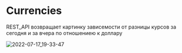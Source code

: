 # Currencies
 REST_API возвращает картинку зависемости от разницы курсов за сегодня и за вчера  по отношениею к доллару 

![2022-07-17_19-33-47](https://user-images.githubusercontent.com/109151790/179412242-03497a39-c300-4717-903f-3ca8ddfc786c.png)
